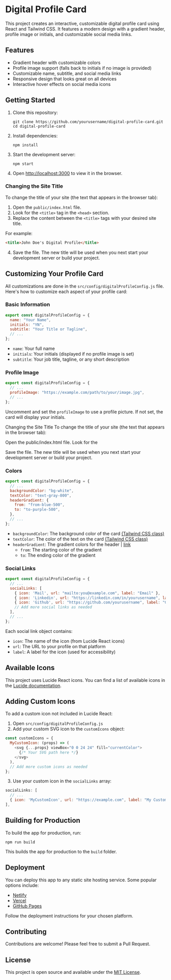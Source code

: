 # Digital Profile Card

This project creates an interactive, customizable digital profile card using React and Tailwind CSS. It features a modern design with a gradient header, profile image or initials, and customizable social media links.

## Features

- Gradient header with customizable colors
- Profile image support (falls back to initials if no image is provided)
- Customizable name, subtitle, and social media links
- Responsive design that looks great on all devices
- Interactive hover effects on social media icons

## Getting Started

1. Clone this repository:
   ```
   git clone https://github.com/yourusername/digital-profile-card.git
   cd digital-profile-card
   ```

2. Install dependencies:
   ```
   npm install
   ```

3. Start the development server:
   ```
   npm start
   ```

4. Open [http://localhost:3000](http://localhost:3000) to view it in the browser.

### Changing the Site Title

To change the title of your site (the text that appears in the browser tab):

1. Open the `public/index.html` file.
2. Look for the `<title>` tag in the `<head>` section.
3. Replace the content between the `<title>` tags with your desired site title.

For example:

```html
<title>John Doe's Digital Profile</title>
```

4. Save the file. The new title will be used when you next start your development server or build your project.

## Customizing Your Profile Card

All customizations are done in the `src/config/digitalProfileConfig.js` file. Here's how to customize each aspect of your profile card:

### Basic Information

```javascript
export const digitalProfileConfig = {
  name: "Your Name",
  initials: "YN",
  subtitle: "Your Title or Tagline",
  // ...
};
```

- `name`: Your full name
- `initials`: Your initials (displayed if no profile image is set)
- `subtitle`: Your job title, tagline, or any short description

### Profile Image

```javascript
export const digitalProfileConfig = {
  // ...
  profileImage: "https://example.com/path/to/your/image.jpg",
  // ...
};
```

Uncomment and set the `profileImage` to use a profile picture. If not set, the card will display your initials.

Changing the Site Title
To change the title of your site (the text that appears in the browser tab):

Open the public/index.html file.
Look for the <title> tag in the <head> section.
Replace the content between the <title> tags with your desired site title.

For example:
htmlCopy<title>John Doe's Digital Profile</title>

Save the file. The new title will be used when you next start your development server or build your project.

### Colors

```javascript
export const digitalProfileConfig = {
  // ...
  backgroundColor: "bg-white",
  textColor: "text-gray-800",
  headerGradient: {
    from: "from-blue-500",
    to: "to-purple-500",
  },
  // ...
};
```

- `backgroundColor`: The background color of the card [(Tailwind CSS class)](https://tailwindcss.com/docs/background-color)
- `textColor`: The color of the text on the card [(Tailwind CSS class)](https://tailwindcss.com/docs/text-color)
- `headerGradient`: The gradient colors for the header | [link](https://tailwindcss.com/docs/background-color)
  - `from`: The starting color of the gradient
  - `to`: The ending color of the gradient

### Social Links

```javascript
export const digitalProfileConfig = {
  // ...
  socialLinks: [
    { icon: 'Mail', url: "mailto:you@example.com", label: "Email" },
    { icon: 'Linkedin', url: "https://linkedin.com/in/yourusername", label: "LinkedIn" },
    { icon: 'Github', url: "https://github.com/yourusername", label: "GitHub" },
    // Add more social links as needed
  ],
  // ...
};
```

Each social link object contains:
- `icon`: The name of the icon (from Lucide React icons)
- `url`: The URL to your profile on that platform
- `label`: A label for the icon (used for accessibility)

## Available Icons

This project uses Lucide React icons. You can find a list of available icons in the [Lucide documentation](https://lucide.dev/icons/).

## Adding Custom Icons

To add a custom icon not included in Lucide React:

1. Open `src/config/digitalProfileConfig.js`
2. Add your custom SVG icon to the `customIcons` object:

```javascript
const customIcons = {
  MyCustomIcon: (props) => (
    <svg {...props} viewBox="0 0 24 24" fill="currentColor">
      {/* Your SVG path here */}
    </svg>
  ),
  // Add more custom icons as needed
};
```

3. Use your custom icon in the `socialLinks` array:

```javascript
socialLinks: [
  // ...
  { icon: 'MyCustomIcon', url: "https://example.com", label: "My Custom Link" },
],
```

## Building for Production

To build the app for production, run:

```
npm run build
```

This builds the app for production to the `build` folder.

## Deployment

You can deploy this app to any static site hosting service. Some popular options include:

- [Netlify](https://www.netlify.com/)
- [Vercel](https://vercel.com/)
- [GitHub Pages](https://pages.github.com/)

Follow the deployment instructions for your chosen platform.

## Contributing

Contributions are welcome! Please feel free to submit a Pull Request.

## License

This project is open source and available under the [MIT License](LICENSE).
